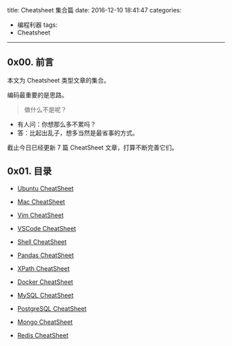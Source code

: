 title: Cheatsheet 集合篇
date: 2016-12-10 18:41:47
categories:
 - 编程利器
tags:
 - Cheatsheet

---

## 0x00. 前言

本文为 Cheatsheet 类型文章的集合。

编码最重要的是思路。

> 做什么不是呢？

 - 有人问：你想那么多不累吗？
 - 答：比起出乱子，想多当然是最省事的方式。

截止今日已经更新 7 篇 CheatSheet 文章，打算不断完善它们。

<!-- more -->

## 0x01. 目录

 - [Ubuntu CheatSheet](/2016/10/05/UbuntuCheatsheet/)
 - [Mac CheatSheet](/2016/12/05/MacCheatsheet/)

 - [Vim CheatSheet](/2016/10/05/VimCheatsheet/)
 - [VSCode CheatSheet](/2016/12/11/RedisCheatSheet/)

 - [Shell CheatSheet](/2015/04/18/ShellCheatCheet/)
 - [Pandas CheatSheet](/2016/12/11/RedisCheatSheet/)
 - [XPath CheatSheet](/2016/12/03/XPathCheatsheet/)

 - [Docker CheatSheet](/2016/09/12/MySQLCheatSheet/)
 - [MySQL CheatSheet](/2016/09/12/MySQLCheatSheet/)
 - [PostgreSQL CheatSheet](/2016/09/12/MySQLCheatSheet/)
 - [Mongo CheatSheet](/2016/12/09/MongoCheatSheet/)
 - [Redis CheatSheet](/2016/12/11/RedisCheatSheet/)

